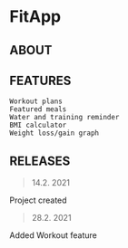 # FitApp

## ABOUT

## FEATURES
```
Workout plans
Featured meals
Water and training reminder
BMI calculator
Weight loss/gain graph
```
## RELEASES
> 14.2. 2021

Project created
>28.2. 2021

Added Workout feature
